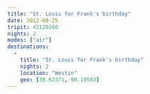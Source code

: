```yaml
---
title: "St. Louis for Frank's birthday"
date: 2012-08-25
tripit: 42120366
nights: 2
modes: ["air"]
destinations:
  -
    title: "St. Louis for Frank's birthday"
    nights: 2
    location: "Westin"
    geo: [38.62371,-90.19503]
---
```



